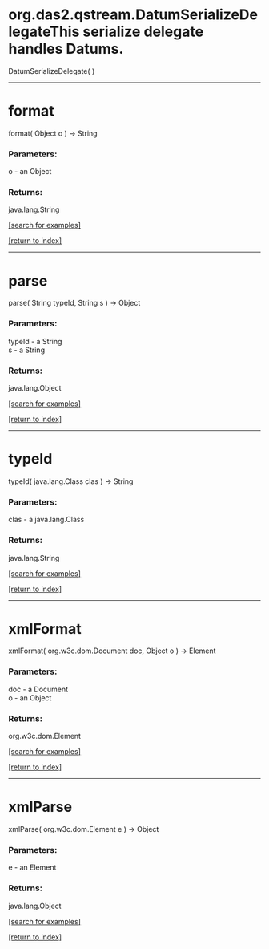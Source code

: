 # org.das2.qstream.DatumSerializeDelegateThis serialize delegate handles Datums.
DatumSerializeDelegate( )


***
<a name="format"></a>
# format
format( Object o ) &rarr; String



### Parameters:
o - an Object

### Returns:
java.lang.String


<a href="https://github.com/autoplot/dev/search?q=format&unscoped_q=format">[search for examples]</a>

<a href="https://github.com/autoplot/documentation/blob/master/javadoc/index-all.md">[return to index]</a>

***
<a name="parse"></a>
# parse
parse( String typeId, String s ) &rarr; Object



### Parameters:
typeId - a String
<br>s - a String

### Returns:
java.lang.Object


<a href="https://github.com/autoplot/dev/search?q=parse&unscoped_q=parse">[search for examples]</a>

<a href="https://github.com/autoplot/documentation/blob/master/javadoc/index-all.md">[return to index]</a>

***
<a name="typeId"></a>
# typeId
typeId( java.lang.Class clas ) &rarr; String



### Parameters:
clas - a java.lang.Class

### Returns:
java.lang.String


<a href="https://github.com/autoplot/dev/search?q=typeId&unscoped_q=typeId">[search for examples]</a>

<a href="https://github.com/autoplot/documentation/blob/master/javadoc/index-all.md">[return to index]</a>

***
<a name="xmlFormat"></a>
# xmlFormat
xmlFormat( org.w3c.dom.Document doc, Object o ) &rarr; Element



### Parameters:
doc - a Document
<br>o - an Object

### Returns:
org.w3c.dom.Element


<a href="https://github.com/autoplot/dev/search?q=xmlFormat&unscoped_q=xmlFormat">[search for examples]</a>

<a href="https://github.com/autoplot/documentation/blob/master/javadoc/index-all.md">[return to index]</a>

***
<a name="xmlParse"></a>
# xmlParse
xmlParse( org.w3c.dom.Element e ) &rarr; Object



### Parameters:
e - an Element

### Returns:
java.lang.Object


<a href="https://github.com/autoplot/dev/search?q=xmlParse&unscoped_q=xmlParse">[search for examples]</a>

<a href="https://github.com/autoplot/documentation/blob/master/javadoc/index-all.md">[return to index]</a>

